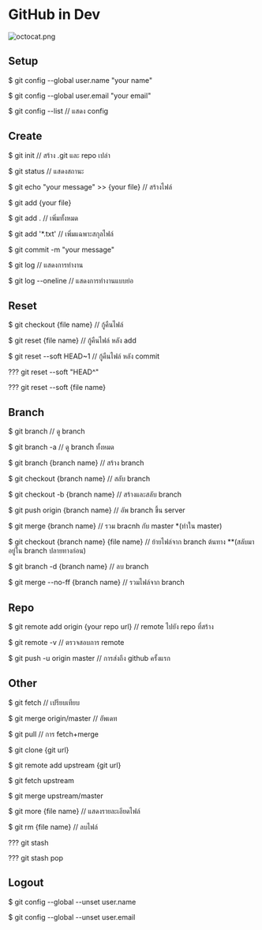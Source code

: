 # GitHub in Dev
![octocat.png](https://raw.githubusercontent.com/LITTL3BEAR/foo/master/octocat.png)

## Setup
$ git config --global user.name "your name"

$ git config --global user.email "your email"

$ git config --list // แสดง config


## Create
$ git init // สร้าง .git และ repo เปล่า

$ git status // แสดงสถานะ

$ git echo "your message" >> {your file} // สร้างไฟล์

$ git add {your file}

$ git add . // เพิ่มทั้งหมด

$ git add '*.txt' // เพิ่มแฉพาะสกุลไฟล์

$ git commit -m "your message"

$ git log // แสดงการทำงาน

$ git log --oneline // แสดงการทำงานแบบย่อ

## Reset
$ git checkout {file name} // กู้คืนไฟล์

$ git reset {file name} // กู้คืนไฟล์ หลัง add

$ git reset --soft HEAD~1 // กู้คืนไฟล์ หลัง commit

??? git reset --soft "HEAD^"

??? git reset --soft {file name} 


## Branch
$ git branch // ดู branch

$ git branch -a // ดู branch ทั้งหมด

$ git branch {branch name} // สร้าง branch

$ git checkout {branch name} // สลับ branch

$ git checkout -b {branch name} // สร้างและสลับ branch

$ git push origin {branch name} // อัพ branch ขึ้น server

$ git merge {branch name} // รวม bracnh กับ master *(ทำใน master)

$ git checkout {branch name} {file name} // ย้ายไฟล์จาก branch ต้นทาง **(สลับมาอยู่ใน branch ปลายทางก่อน)

$ git branch -d {branch name} // ลบ branch

$ git merge --no-ff {branch name} // รวมไฟล์จาก branch


## Repo
$ git remote add origin {your repo url} // remote ไปยัง repo ที่สร้าง

$ git remote -v // ตรวจสอบการ remote

$ git push -u origin master // การส่งถึง github ครั้งแรก


## Other
$ git fetch // เปรียบเทียบ

$ git merge origin/master // อัพเดท

$ git pull // การ fetch+merge

$ git clone {git url}

$ git remote add upstream {git url}

$ git fetch upstream

$ git merge upstream/master

$ git more {file name} // แสดงรายละเอียดไฟล์

$ git rm {file name} // ลบไฟล์

??? git stash

??? git stash pop


## Logout
$ git config --global --unset user.name

$ git config --global --unset user.email
